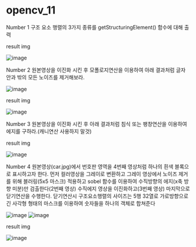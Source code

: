 # opencv_11

Number 1
구조 요소 행렬의 3가지 종류를 getStructuringElement() 함수에 대해 출력

result img

![image](https://github.com/chankimGH/opencv_11/assets/169237545/f1168233-27bf-4dfe-aad8-4022961ac1fb)

Number 2
원본영상을 이진화 시킨 후 모폴로지연산을 이용하여
아래 결과처럼 글자 안과 밖의 모든 노이즈를 제거해보라.

![image](https://github.com/chankimGH/opencv_11/assets/169237545/ef44d3ab-3a2c-4588-aac2-362dd6ad68dd)

result img

![image](https://github.com/chankimGH/opencv_11/assets/169237545/3ccf5461-e970-4ca7-81fd-f53b257f1d8d)


Number 3
원본영상을 이진화 시킨 후 아래 결과처럼 침식 또는
팽창연산을 이용하여 에지를 구하라.(캐니연산 사용하지 말것)

result img

![image](https://github.com/chankimGH/opencv_11/assets/169237545/10af2c52-df76-4fdf-97d0-230050fb1d64)


Number 4
원본영상(car.jpg)에서 번호판 영역을 4번째 영상처럼 하나의 흰색 블록으로 표시하고자 한다.
먼저 컬러영상을 그레이로 변환하고 그레이 영상에서 노이즈 제거를 위해 블러링(5x5 마스크) 적용하고 sobel 함수를 이용하여 수직방향의 에지(x축 방향 미분)만 검출한다(2번째 영상)
수직에지 영상을 이진화하고(3번째 영상) 마지막으로 닫기연산을 수행한다.
닫기연산시 구조요소행렬의 사이즈는 5행 32열로 가로방향으로 긴 사각형 형태의 마스크를 이용하여 숫자들을 하나의 객체로 합쳐준다

![image](https://github.com/chankimGH/opencv_11/assets/169237545/356b419d-a5b7-422e-920d-be532b40747b)
![image](https://github.com/chankimGH/opencv_11/assets/169237545/013b29a2-80d2-4220-9b9a-9649246d314a)

result img

![image](https://github.com/chankimGH/opencv_11/assets/169237545/19331dc9-e941-409c-9723-cd0cda0e1710)
